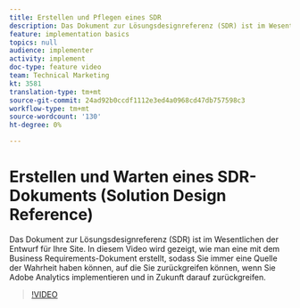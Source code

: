 ```yaml
---
title: Erstellen und Pflegen eines SDR
description: Das Dokument zur Lösungsdesignreferenz (SDR) ist im Wesentlichen der Entwurf für Ihre Site. In diesem Video wird gezeigt, wie man eine in Verbindung mit dem Business Requirements-Dokument erstellt, sodass Sie immer eine Quelle der Wahrheit haben können, auf die Sie zurückgreifen können, wenn Sie Adobe Analytics implementieren und in Zukunft darauf zurückverweisen.
feature: implementation basics
topics: null
audience: implementer
activity: implement
doc-type: feature video
team: Technical Marketing
kt: 3581
translation-type: tm+mt
source-git-commit: 24ad92b0ccdf1112e3ed4a0968cd47db757598c3
workflow-type: tm+mt
source-wordcount: '130'
ht-degree: 0%

---
```



# Erstellen und Warten eines SDR-Dokuments (Solution Design Reference)

Das Dokument zur Lösungsdesignreferenz (SDR) ist im Wesentlichen der Entwurf für Ihre Site. In diesem Video wird gezeigt, wie man eine mit dem Business Requirements-Dokument erstellt, sodass Sie immer eine Quelle der Wahrheit haben können, auf die Sie zurückgreifen können, wenn Sie Adobe Analytics implementieren und in Zukunft darauf zurückgreifen.

>[!VIDEO](https://video.tv.adobe.com/v/28754/?quality=12)
